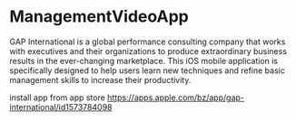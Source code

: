 # ManagementVideoApp

GAP International is a global performance consulting company that works with executives and their organizations to produce extraordinary business results in the ever-changing marketplace. This iOS mobile application is specifically designed to help users learn new techniques and refine basic management skills to increase
their productivity.

install app from app store https://apps.apple.com/bz/app/gap-international/id1573784098
